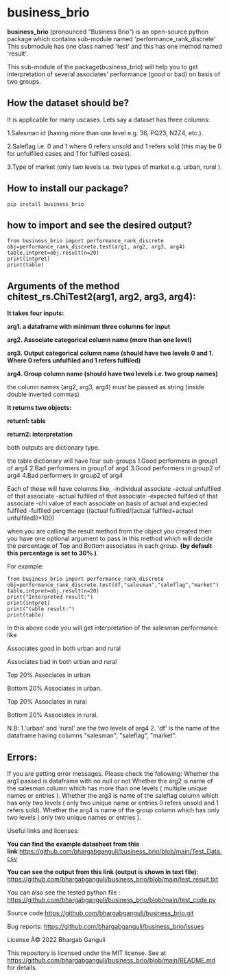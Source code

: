 # business_brio
**business_brio** (pronounced “Business Brio”) is an open-source python package which contains sub-module named 'performance_rank_discrete'
This submodule has one class named 'test' and this has one method named 'result'.

This sub-module of the package(business_brio) will help you to get interpretation of several associates' performance (good or bad) 
on basis of two groups.

## How the dataset should be?

It is applicable for many uscases.
Lets say a dataset has three columns:

 1.Salesman id (having more than one level e.g. 36, PQ23, N2Z4, etc.).
 
 2.Saleflag i.e. 0 and 1 where 0 refers unsold and 1 refers sold (this may be 0 for unfulfiled cases and 1 for fulfiled cases).
 
 3.Type of market (only two levels i.e. two types of market e.g. urban, rural ).


## How to install our package?

```
pip install business_brio
```

## how to import and see the desired output?
```
from business_brio import performance_rank_discrete
obj=performance_rank_discrete.test(arg1, arg2, arg3, arg4)
table,intpret=obj.result(n=20)
print(intpret)
print(table)
```
## Arguments of the method chitest_rs.ChiTest2(arg1, arg2, arg3, arg4):

**It takes four inputs:**

**arg1. a dataframe with minimum three columns for input**

**arg2. Associate categorical column name (more than one level)**

**arg3. Output categorical column name (should have two levels 0 and 1. Where 0 refers unfulfiled and 1 refers fulfiled)**

**arg4. Group column name (should have two levels i.e. two group names)**

the column names (arg2, arg3, arg4) must be passed as string (inside double inverted commas)

**It returns two objects:**

**return1: table**

**return2: interpretation**

both outputs are dictionary type.

the table dictionary will have four sub-groups 
1.Good performers in group1 of arg4
2.Bad performers in group1 of arg4
3.Good performers in group2 of arg4
4.Bad performers in group2 of arg4

Each of these will have columns like, 
-individual associate
-actual unfulfiled of that associate
-actual fulfiled of that associate
-expected fulfiled of that associate
-chi value of each associate on basis of actual and expected fulfiled
-fulfiled percentage ((actual fulfiled/(actual fulfiled+actual unfulfiled))*100)



when you are calling the result method from the object you created then you have one optional argument to pass in this method which will decide the percentage of Top and Bottom associates in each group. 
**(by default this percentage is set to 30% )**.

For example:
```
from business_brio import performance_rank_discrete
obj=performance_rank_discrete.test(df,"salesman","saleflag","market")
table,intpret=obj.result(n=20)
print("Interpreted result:")
print(intpret)
print("table result:")
print(table)
```
In this above code you will get interpretation of the salesman performance like 

Associates good in both urban and rural

Associates bad in both urban and rural

Top 20% Associates in urban

Bottom 20% Associates in urban.

Top 20% Associates in rural

Bottom 20% Associates in rural.

N.B: 1.'urban' and 'rural' are the two levels of arg4
     2. 'df' is the name of the dataframe having columns "salesman", "saleflag", "market".

   
## Errors:
 
 If you are getting error messages. Please check the following:
 Whether the arg1 passed is dataframe with no null or not
 Whether the arg2 is name of the salesman column which has more than one levels ( multiple unique names or entries ).
 Whether the arg3 is name of the saleflag column which has only two levels ( only two unique name or entries 0 refers unsold and 1 refers sold).
 Whether the arg4 is name of the group column which has only two levels ( only two unique names or entries ).



Useful links and licenses:

**You can find the example datasheet from this link**:https://github.com/bhargabganguli/business_brio/blob/main/Test_Data.csv

**You can see the output from this link (output is shown in text file)**: https://github.com/bhargabganguli/business_brio/blob/main/test_result.txt
 
You can also see the tested python file : https://github.com/bhargabganguli/business_brio/blob/main/test_code.py

Source code:https://github.com/bhargabganguli/business_brio.git

Bug reports: https://github.com/bhargabganguli/business_brio/issues


License
Â© 2022 Bhargab Ganguli

This repository is licensed under the MIT license. 
See at   https://github.com/bhargabganguli/business_brio/blob/main/README.md   for details.

